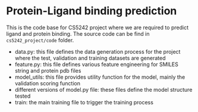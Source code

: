 # Protein-Ligand binding prediction

This is the code base for CS5242 project where we are required to predict ligand and protein binding. The source code can be find in `cs5242_project/code` folder.
- data.py: this file defines the data generation process for the project where the test, validation and training datasets are generated
- feature.py: this file defines various feature engineering for SMILES string and protein pdb files
- model_utils: this file provides utility function for the model, mainly the validation scoring function
- different versions of model.py file: these files define the model structure tested
- train: the main training file to trigger the training process
